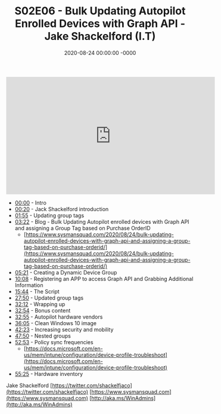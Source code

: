 ﻿---
layout: post
title: "S02E06 - Bulk Updating Autopilot Enrolled Devices with Graph API - Jake Shackelford (I.T)"
date: 2020-08-24 00:00:00 -0000
categories:
---

<iframe loading="lazy" width="560" height="315" src="https://www.youtube.com/embed/VCR-J5pvQbo" title="YouTube video player" frameborder="0" allow="accelerometer; autoplay; clipboard-write; encrypted-media; gyroscope; picture-in-picture" allowfullscreen></iframe>

- [00:00](https://www.youtube.com/watch?v=VCR-J5pvQbo&t=0s) - Intro
- [00:20](https://www.youtube.com/watch?v=VCR-J5pvQbo&t=20s) - Jack Shackelford introduction
- [01:55](https://www.youtube.com/watch?v=VCR-J5pvQbo&t=115s) - Updating group tags
- [03:22](https://www.youtube.com/watch?v=VCR-J5pvQbo&t=202s) - Blog - Bulk Updating Autopilot enrolled devices with Graph API and assigning a Group Tag based on Purchase OrderID
   - [https://www.sysmansquad.com/2020/08/24/bulk-updating-autopilot-enrolled-devices-with-graph-api-and-assigning-a-group-tag-based-on-purchase-orderid/](https://www.sysmansquad.com/2020/08/24/bulk-updating-autopilot-enrolled-devices-with-graph-api-and-assigning-a-group-tag-based-on-purchase-orderid/)
- [05:21](https://www.youtube.com/watch?v=VCR-J5pvQbo&t=321s) - Creating a Dynamic Device Group
- [10:08](https://www.youtube.com/watch?v=VCR-J5pvQbo&t=608s) - Registering an APP to access Graph API and Grabbing Additional Information
- [15:44](https://www.youtube.com/watch?v=VCR-J5pvQbo&t=944s) - The Script
- [27:50](https://www.youtube.com/watch?v=VCR-J5pvQbo&t=1670s) -  Updated group tags
- [32:12](https://www.youtube.com/watch?v=VCR-J5pvQbo&t=1932s) - Wrapping up
- [32:54](https://www.youtube.com/watch?v=VCR-J5pvQbo&t=1974s) - Bonus content
- [32:55](https://www.youtube.com/watch?v=VCR-J5pvQbo&t=1975s) - Autopilot hardware vendors
- [36:05](https://www.youtube.com/watch?v=VCR-J5pvQbo&t=2165s) - Clean Windows 10 image
- [42:23](https://www.youtube.com/watch?v=VCR-J5pvQbo&t=2543s) - Increasing security and mobility
- [47:50](https://www.youtube.com/watch?v=VCR-J5pvQbo&t=2870s) - Nested groups
- [52:53](https://www.youtube.com/watch?v=VCR-J5pvQbo&t=3173s) - Policy sync frequencies
   - [https://docs.microsoft.com/en-us/mem/intune/configuration/device-profile-troubleshoot](https://docs.microsoft.com/en-us/mem/intune/configuration/device-profile-troubleshoot)
- [55:25](https://www.youtube.com/watch?v=VCR-J5pvQbo&t=3325s) - Hardware inventory

Jake Shackelford
[https://twitter.com/shackelfjaco](https://twitter.com/shackelfjaco)
[https://www.sysmansquad.com](https://www.sysmansquad.com)
[http://aka.ms/WinAdmins](http://aka.ms/WinAdmins)

